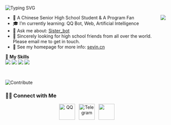 ![Typing SVG](https://readme-typing-svg.herokuapp.com?size=25&duration=2500&color=8C43EA&vCenter=true&width=200&height=40&lines=Hi+there+%F0%9F%91%8B%F0%9F%8F%BB;I'm+Sevin)

<a href="#">
  <img align="right" src="https://github-readme-stats.vercel.app/api?username=itsevin&count_private=true&show_icons=true&title_color=7A7ADB&icon_color=2234AE&text_color=D3D3D3&bg_color=0,000000,130F40" />
</a>

- 🔭 A Chinese Senior High School Student & A Program Fan
- 🎓 I’m currently learning: QQ Bot, Web, Artificial Intelligence
- 💬 Ask me about: [Sister_bot](https://github.com/itsevin/sister_bot)
- 🌱 Sincerely looking for high school friends from all over the world. Please email me to get in touch.
- 🔗 See my homepage for more info: [sevin.cn](https://sevin.cn)

🌟 **My Skills**  
![](https://img.shields.io/badge/-Python-3e74a2?style=flat-square&logo=Python&logoColor=fff)
![](https://img.shields.io/badge/-HTML-E34F26?style=flat-square&logo=HTML5&logoColor=fff)
![](https://img.shields.io/badge/-Linux-000000?style=flat-square&logo=Linux&logoColor=fff)
![](https://img.shields.io/badge/-Arduino-00979D?style=flat-square&logo=Arduino&logoColor=fff)

<br/>

![Contribute](https://github-readme-activity-graph.cyclic.app/graph?username=itsevin&theme=github)

<h3> 🤝🏻 Connect with Me </h3>

<p align="center">
&nbsp; <a href="https://qq.sevin.cn" target="_blank" rel="noopener noreferrer"><img src="https://img.icons8.com/color/48/000000/qq.png" alt="QQ" width="50"/></a>
&nbsp; <a href="https://t.me/CNSevin" target="_blank" rel="noopener noreferrer"><img src="https://img.icons8.com/color/48/000000/telegram-app--v1.png" alt="Telegram" width="50"/></a>
&nbsp; <a href="mailto:itsevin@qq.com" target="_blank" rel="noopener noreferrer"><img src="https://img.icons8.com/plasticine/100/000000/gmail.png"  width="50" /></a>
</p>
